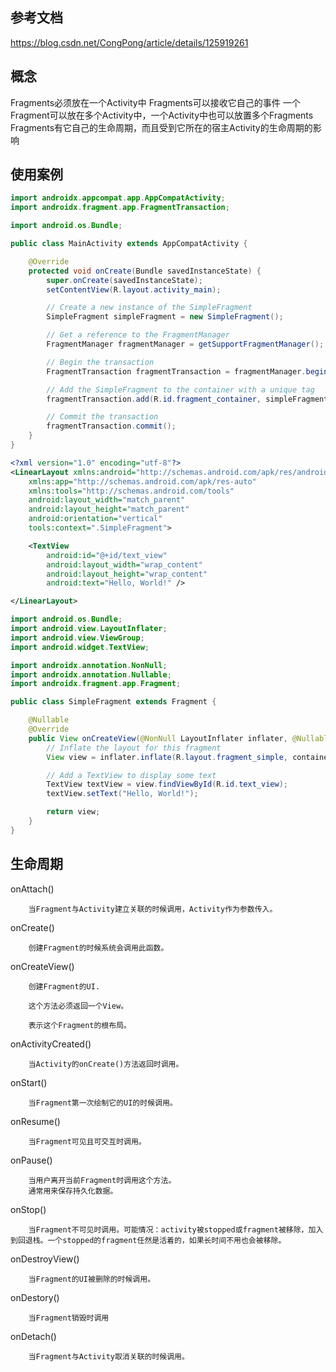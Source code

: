 ## 参考文档
https://blog.csdn.net/CongPong/article/details/125919261



## 概念

Fragments必须放在一个Activity中
Fragments可以接收它自己的事件
一个Fragment可以放在多个Activity中，一个Activity中也可以放置多个Fragments
Fragments有它自己的生命周期，而且受到它所在的宿主Activity的生命周期的影响

## 使用案例

```java
import androidx.appcompat.app.AppCompatActivity;
import androidx.fragment.app.FragmentTransaction;

import android.os.Bundle;

public class MainActivity extends AppCompatActivity {

    @Override
    protected void onCreate(Bundle savedInstanceState) {
        super.onCreate(savedInstanceState);
        setContentView(R.layout.activity_main);

        // Create a new instance of the SimpleFragment
        SimpleFragment simpleFragment = new SimpleFragment();

        // Get a reference to the FragmentManager
        FragmentManager fragmentManager = getSupportFragmentManager();

        // Begin the transaction
        FragmentTransaction fragmentTransaction = fragmentManager.beginTransaction();

        // Add the SimpleFragment to the container with a unique tag
        fragmentTransaction.add(R.id.fragment_container, simpleFragment, "simple_fragment");

        // Commit the transaction
        fragmentTransaction.commit();
    }
}
```

```xml
<?xml version="1.0" encoding="utf-8"?>
<LinearLayout xmlns:android="http://schemas.android.com/apk/res/android"
    xmlns:app="http://schemas.android.com/apk/res-auto"
    xmlns:tools="http://schemas.android.com/tools"
    android:layout_width="match_parent"
    android:layout_height="match_parent"
    android:orientation="vertical"
    tools:context=".SimpleFragment">

    <TextView
        android:id="@+id/text_view"
        android:layout_width="wrap_content"
        android:layout_height="wrap_content"
        android:text="Hello, World!" />

</LinearLayout>

```

```java
import android.os.Bundle;
import android.view.LayoutInflater;   
import android.view.ViewGroup;
import android.widget.TextView;

import androidx.annotation.NonNull;
import androidx.annotation.Nullable;
import androidx.fragment.app.Fragment;

public class SimpleFragment extends Fragment {

    @Nullable
    @Override
    public View onCreateView(@NonNull LayoutInflater inflater, @Nullable ViewGroup container, @Nullable Bundle savedInstanceState) {
        // Inflate the layout for this fragment
        View view = inflater.inflate(R.layout.fragment_simple, container, false);

        // Add a TextView to display some text
        TextView textView = view.findViewById(R.id.text_view);
        textView.setText("Hello, World!");

        return view;
    }
}

```





## 生命周期

onAttach()                

        当Fragment与Activity建立关联的时候调用，Activity作为参数传入。

onCreate()               

        创建Fragment的时候系统会调用此函数。

onCreateView()       

        创建Fragment的UI.
    
        这个方法必须返回一个View。
    
        表示这个Fragment的根布局。

onActivityCreated()        

        当Activity的onCreate()方法返回时调用。

onStart()                 

        当Fragment第一次绘制它的UI的时候调用。

onResume()

        当Fragment可见且可交互时调用。
onPause()           

        当用户离开当前Fragment时调用这个方法。
        通常用来保存持久化数据。             

onStop()

        当Fragment不可见时调用。可能情况：activity被stopped或fragment被移除，加入到回退栈。一个stopped的fragment任然是活着的，如果长时间不用也会被移除。

onDestroyView()                

        当Fragment的UI被删除的时候调用。

onDestory()

        当Fragment销毁时调用

onDetach()                        

        当Fragment与Activity取消关联的时候调用。



## 